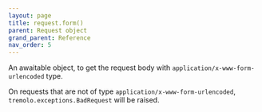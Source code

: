 ```yaml
---
layout: page
title: request.form()
parent: Request object
grand_parent: Reference
nav_order: 5
---
```


An awaitable object, to get the request body with `application/x-www-form-urlencoded` type.

On requests that are not of type `application/x-www-form-urlencoded`, `tremolo.exceptions.BadRequest` will be raised.
